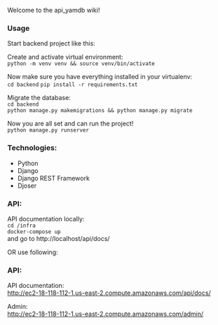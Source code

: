 Welcome to the api_yamdb wiki!

### Usage

Start backend project like this:

Create and activate virtual environment: \
`python -m venv venv && source venv/bin/activate`

Now make sure you have everything installed in your virtualenv: \
`cd backend`
`pip install -r requirements.txt`

Migrate the database:\
`cd backend`\
`python manage.py makemigrations && python manage.py migrate`

Now you are all set and can run the project!\
`python manage.py runserver`

### Technologies:
* Python
* Django
* Django REST Framework
* Djoser

### API:
API documentation locally: \
`cd /infra`\
`docker-compose up`\
and go to http://localhost/api/docs/


OR use following:


### API:
API documentation: \
http://ec2-18-118-112-1.us-east-2.compute.amazonaws.com/api/docs/

Admin: \
http://ec2-18-118-112-1.us-east-2.compute.amazonaws.com/admin/
 